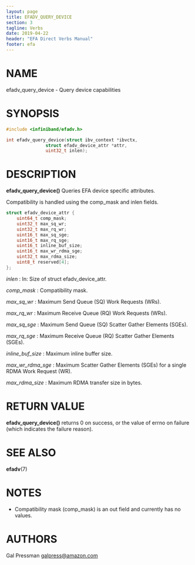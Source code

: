 ```yaml
---
layout: page
title: EFADV_QUERY_DEVICE
section: 3
tagline: Verbs
date: 2019-04-22
header: "EFA Direct Verbs Manual"
footer: efa
---
```


# NAME

efadv_query_device - Query device capabilities

# SYNOPSIS

```c
#include <infiniband/efadv.h>

int efadv_query_device(struct ibv_context *ibvctx,
		       struct efadv_device_attr *attr,
		       uint32_t inlen);
```

# DESCRIPTION

**efadv_query_device()** Queries EFA device specific attributes.

Compatibility is handled using the comp_mask and inlen fields.

```c
struct efadv_device_attr {
	uint64_t comp_mask;
	uint32_t max_sq_wr;
	uint32_t max_rq_wr;
	uint16_t max_sq_sge;
	uint16_t max_rq_sge;
	uint16_t inline_buf_size;
	uint16_t max_wr_rdma_sge;
	uint32_t max_rdma_size;
	uint8_t reserved[4];
};
```

*inlen*
:	In: Size of struct efadv_device_attr.

*comp_mask*
:	Compatibility mask.

*max_sq_wr*
:	Maximum Send Queue (SQ) Work Requests (WRs).

*max_rq_wr*
:	Maximum Receive Queue (RQ) Work Requests (WRs).

*max_sq_sge*
:	Maximum Send Queue (SQ) Scatter Gather Elements (SGEs).

*max_rq_sge*
:	Maximum Receive Queue (RQ) Scatter Gather Elements (SGEs).

*inline_buf_size*
:	Maximum inline buffer size.

*max_wr_rdma_sge*
:	Maximum Scatter Gather Elements (SGEs) for a single RDMA Work Request
	(WR).

*max_rdma_size*
:	Maximum RDMA transfer size in bytes.

# RETURN VALUE

**efadv_query_device()** returns 0 on success, or the value of errno on failure
(which indicates the failure reason).

# SEE ALSO

**efadv**(7)

# NOTES

* Compatibility mask (comp_mask) is an out field and currently has no values.

# AUTHORS

Gal Pressman <galpress@amazon.com>
